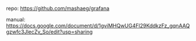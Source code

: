 repo:
https://github.com/mashaeg/grafana

manual:
https://docs.google.com/document/d/1gviMHQwUG4Fl29KddkzFz_gqnAAQgzwfc3JlecZv_So/edit?usp=sharing
